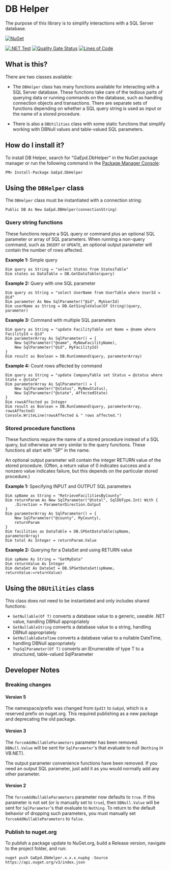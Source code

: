 # DB Helper

The purpose of this library is to simplify interactions with a SQL Server database. 

[![NuGet](https://img.shields.io/nuget/v/GaEpd.DbHelper.svg?maxAge=86400)](https://www.nuget.org/packages/GaEpd.DbHelper/) 

[![.NET Test](https://github.com/gaepdit/db-helper/actions/workflows/dotnet-test.yml/badge.svg)](https://github.com/gaepdit/enforcement-orders/actions/workflows/dotnet.yml)
[![Quality Gate Status](https://sonarcloud.io/api/project_badges/measure?project=gaepdit_db-helper&metric=alert_status)](https://sonarcloud.io/summary/new_code?id=gaepdit_db-helper)
[![Lines of Code](https://sonarcloud.io/api/project_badges/measure?project=gaepdit_db-helper&metric=ncloc)](https://sonarcloud.io/summary/new_code?id=gaepdit_db-helper)

## What is this?

There are two classes available:

* The `DBHelper` class has many functions available for interacting with a SQL Server database. These functions take care of the tedious parts of querying data or running commands on the database, such as handling connection objects and transactions. There are separate sets of functions depending on whether a SQL query string is used as input or the name of a stored procedure.

* There is also a `DBUtilities` class with some static functions that simplify working with DBNull values and table-valued SQL parameters.

## How do I install it?

To install DB Helper, search for "GaEpd.DbHelper" in the NuGet package manager or run the following command in the [Package Manager Console](https://docs.nuget.org/consume/package-manager-console):

`PM> Install-Package GaEpd.DbHelper`

## Using the `DBHelper` class

The `DBHelper` class must be instantiated with a connection string:

```
Public DB As New GaEpd.DBHelper(connectionString)
```

### Query string functions

These functions require a SQL query or command plus an optional SQL parameter or array of SQL parameters. When running a non-query command, such as `INSERT` or `UPDATE`, an optional output parameter will contain the number of rows affected.

**Example 1:** Simple query

```
Dim query as String = "select States from StatesTable"
Dim states as DataTable = DB.GetDataTable(query)
```

**Example 2:** Query with one SQL parameter

```
Dim query as String = "select UserName from UserTable where UserId = @id"
Dim parameter As New SqlParameter("@id", MyUserId)
Dim userName as String = DB.GetSingleValue(Of String)(query, parameter)
```

**Example 3:** Command with multiple SQL parameters

```
Dim query as String = "update FacilityTable set Name = @name where FacilityId = @id"
Dim parameterArray As SqlParameter() = {
    New SqlParameter("@name", MyNewFacilityName),
    New SqlParameter("@id", MyFacilityId)
}
Dim result as Boolean = DB.RunCommand(query, parameterArray)
```

**Example 4:** Count rows affected by command

```
Dim query as String = "update CompanyTable set Status = @status where State = @state"
Dim parameterArray As SqlParameter() = {
    New SqlParameter("@status", MyNewStatus),
    New SqlParameter("@state", AffectedState)
}
Dim rowsAffected as Integer
Dim result as Boolean = DB.RunCommand(query, parameterArray, rowsAffected)
Console.WriteLine(rowsAffected & " rows affected.")
```

### Stored procedure functions

These functions require the name of a stored procedure instead of a SQL query, but otherwise are very similar to the query functions. These functions all start with "SP" in the name. 

An optional output parameter will contain the integer RETURN value of the stored procedure. (Often, a return value of 0 indicates success and a nonzero value indicates failure, but this depends on the particular stored procedure.)

**Example 1:** Specifying INPUT and OUTPUT SQL parameters

```
Dim spName as String = "RetrieveFacilitiesByCounty"
Dim returnParam As New SqlParameter("@total", SqlDbType.Int) With {
    .Direction = ParameterDirection.Output
}
Dim parameterArray As SqlParameter() = {
    New SqlParameter("@county", MyCounty),
    returnParam
}
Dim facilities as DataTable = DB.SPGetDataTable(spName, parameterArray)
Dim total As Integer = returnParam.Value
```

**Example 2:** Querying for a DataSet and using RETURN value

```
Dim spName As String = "GetMyData"
Dim returnValue As Integer
Dim dataSet As DataSet = DB.SPGetDataSet(spName, returnValue:=returnValue)
```

## Using the `DBUtilities` class

This class does not need to be instantiated and only includes shared functions:

* `GetNullable(Of T)` converts a database value to a generic, useable .NET value, handling DBNull appropriately
* `GetNullableString` converts a database value to a string, handling DBNull appropriately
* `GetNullableDateTime` converts a database value to a nullable DateTime, handling DBNull appropriately
* `TvpSqlParameter(Of T)` converts an IEnumerable of type T to a structured, table-valued SqlParameter

## Developer Notes

### Breaking changes

#### Version 5

The namespace/prefix was changed from `EpdIt` to `GaEpd`, which is a reserved prefix on nuget.org. This required publishing as a new package and deprecating the old package.

#### Version 3

The `forceAddNullableParameters` parameter has been removed. `DBNull.Value` will be sent for `SqlParameter`'s that evaluate to null (`Nothing` in VB.NET).

The output parameter convenience functions have been removed. If you need an output SQL parameter, just add it as you would normally add any other parameter.

#### Version 2

The `forceAddNullableParameters` parameter now defaults to `true`. If this parameter is not set (or is manually set to `true`), then `DBNull.Value` will be sent for `SqlParameter`'s that evaluate to `Nothing`. To return to the default behavior of dropping such parameters, you must manually set `forceAddNullableParameters` to `false`.

### Publish to nuget.org

To publish a package update to NuGet.org, build a Release version, navigate to the project folder, and run:

```
nuget push GaEpd.DbHelper.x.x.x.nupkg -Source https://api.nuget.org/v3/index.json
```
